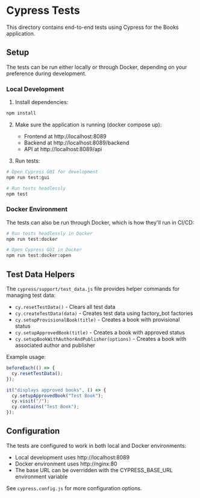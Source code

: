 # Cypress Tests

This directory contains end-to-end tests using Cypress for the Books application.

## Setup

The tests can be run either locally or through Docker, depending on your preference during development.

### Local Development

1. Install dependencies:

```bash
npm install
```

2. Make sure the application is running (docker compose up):

   - Frontend at http://localhost:8089
   - Backend at http://localhost:8089/backend
   - API at http://localhost:8089/api

3. Run tests:

```bash
# Open Cypress GUI for development
npm run test:gui

# Run tests headlessly
npm test
```

### Docker Environment

The tests can also be run through Docker, which is how they'll run in CI/CD:

```bash
# Run tests headlessly in Docker
npm run test:docker

# Open Cypress GUI in Docker
npm run test:docker:open
```

## Test Data Helpers

The `cypress/support/test_data.js` file provides helper commands for managing test data:

- `cy.resetTestData()` - Clears all test data
- `cy.createTestData(data)` - Creates test data using factory_bot factories
- `cy.setupProvisionalBook(title)` - Creates a book with provisional status
- `cy.setupApprovedBook(title)` - Creates a book with approved status
- `cy.setupBookWithAuthorAndPublisher(options)` - Creates a book with associated author and publisher

Example usage:

```javascript
beforeEach(() => {
  cy.resetTestData();
});

it("displays approved books", () => {
  cy.setupApprovedBook("Test Book");
  cy.visit("/");
  cy.contains("Test Book");
});
```

## Configuration

The tests are configured to work in both local and Docker environments:

- Local development uses http://localhost:8089
- Docker environment uses http://nginx:80
- The base URL can be overridden with the CYPRESS_BASE_URL environment variable

See `cypress.config.js` for more configuration options.
